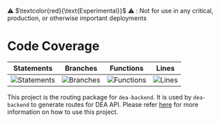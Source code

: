 
⚠️ $\textcolor{red}{\text{Experimental}}$ ⚠️ : Not for use in any critical, production, or otherwise important deployments

# Code Coverage

| Statements                                                                         | Branches                                                                      | Functions                                                                        | Lines                                                                   |
| ---------------------------------------------------------------------------------- | ----------------------------------------------------------------------------- | -------------------------------------------------------------------------------- | ----------------------------------------------------------------------- |
| ![Statements](https://img.shields.io/badge/statements-98.23%25-brightgreen.svg?style=flat) | ![Branches](https://img.shields.io/badge/branches-82.05%25-yellow.svg?style=flat) | ![Functions](https://img.shields.io/badge/functions-97.7%25-brightgreen.svg?style=flat) | ![Lines](https://img.shields.io/badge/lines-98.01%25-brightgreen.svg?style=flat) |


This project is the routing package for `dea-backend`. It is used by `dea-backend` to generate routes for DEA API. Please refer [here](../dea-backend/README.md) for more information on how to use this project.
